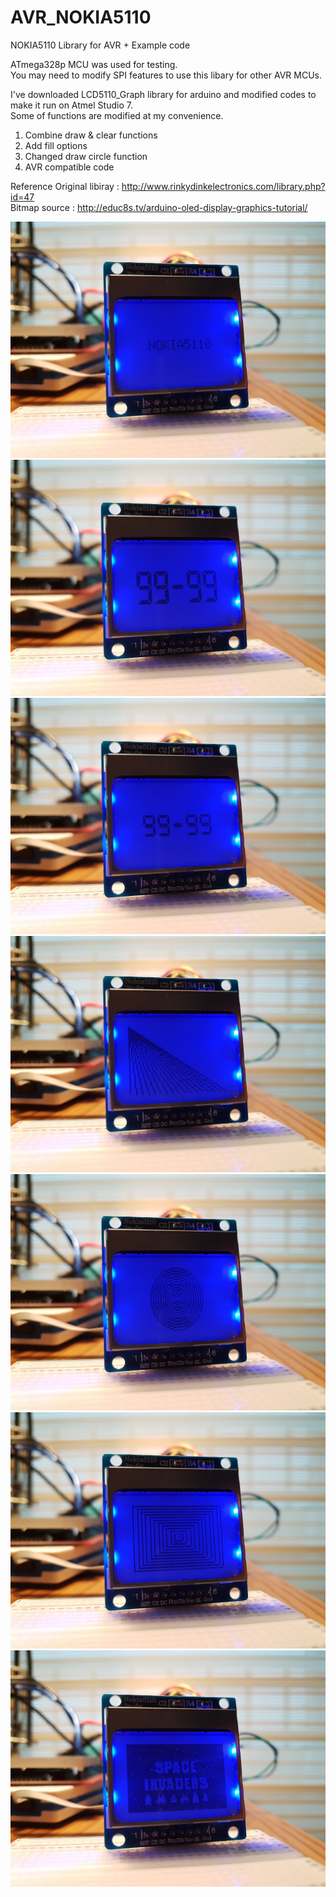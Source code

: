 # AVR_NOKIA5110
NOKIA5110 Library for AVR + Example code

ATmega328p MCU was used for testing.<br>
You may need to modify SPI features to use this libary for other AVR MCUs.

I've downloaded LCD5110_Graph library for arduino and modified codes to make it run on Atmel Studio 7.<br>
Some of functions are modified at my convenience.<br>
1) Combine draw & clear functions<br>
2) Add fill options<br>
3) Changed draw circle function<br>
4) AVR compatible code<br>

Reference
Original libiray : http://www.rinkydinkelectronics.com/library.php?id=47<br>
Bitmap source : http://educ8s.tv/arduino-oled-display-graphics-tutorial/

![small_font](./small_font.jpg)<br>
![big_num](./big_num.jpg)<br>
![small_num](./small_num.jpg)<br>
![line](./line.jpg)<br>
![cirle](./circle.jpg)<br>
![rect](./rect.jpg)<br>
![bitmap](./bitmap.jpg)<br>
